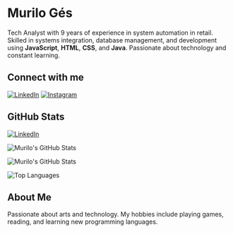 # Murilo Gés

Tech Analyst with 9 years of experience in system automation in retail. Skilled in systems integration, database management, and development using **JavaScript**, **HTML**, **CSS**, and **Java**. Passionate about technology and constant learning.

## Connect with me

[![LinkedIn](https://img.shields.io/badge/-LinkedIn-blue)](https://www.linkedin.com/in/murilo-góes-b804b1318/)
[![Instagram](https://img.shields.io/badge/-Instagram-E4405F)](hhttps://www.instagram.com/goes_murilo/)


## GitHub Stats

[![LinkedIn](https://img.shields.io/badge/-LinkedIn-blue)](https://www.linkedin.com/in/seu-linkedin)

![Murilo's GitHub Stats](https://github-readme-stats.vercel.app/api?username=seu-username&show_icons=true&theme=radical)

![Murilo's GitHub Stats](https://github-readme-stats.vercel.app/api?username=seu-username&show_icons=true&theme=radical)

![Top Languages](https://github-readme-stats.vercel.app/api/top-langs/?username=seu-username&layout=compact&theme=radical)

## About Me
Passionate about arts and technology. My hobbies include playing games, reading, and learning new programming languages.

